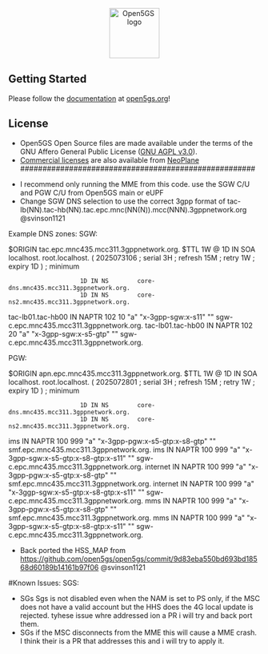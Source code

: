 <p align="center"><a href="https://open5gs.org" target="_blank" rel="noopener noreferrer"><img width="100" src="https://open5gs.org/assets/img/open5gs-logo-only.png" alt="Open5GS logo"></a></p>

## Getting Started

Please follow the [documentation](https://open5gs.org/open5gs/docs/) at [open5gs.org](https://open5gs.org/)!



## License

- Open5GS Open Source files are made available under the terms of the GNU Affero General Public License ([GNU AGPL v3.0](https://www.gnu.org/licenses/agpl-3.0.html)).
- [Commercial licenses](https://open5gs.org/open5gs/support/) are also available from [NeoPlane](https://neoplane.io/)
#####################################################
* I recommend only running the MME from this code. use the SGW C/U and PGW C/U  from Open5GS main or eUPF
* Change SGW DNS selection to use the correct 3gpp format of tac-lb(NN).tac-hb(NN).tac.epc.mnc(NN(N)).mcc(NNN).3gppnetwork.org @svinson1121

Example DNS zones:
SGW:

$ORIGIN tac.epc.mnc435.mcc311.3gppnetwork.org.
$TTL 1W
@                       1D IN SOA       localhost. root.localhost. (
                                        2025073106      ; serial
                                        3H              ; refresh
                                        15M             ; retry
                                        1W              ; expiry
                                        1D )            ; minimum

                        1D IN NS        core-dns.mnc435.mcc311.3gppnetwork.org.
                        1D IN NS        core-ns2.mnc435.mcc311.3gppnetwork.org.


tac-lb01.tac-hb00       IN NAPTR 102 10 "a" "x-3gpp-sgw:x-s11" ""    sgw-c.epc.mnc435.mcc311.3gppnetwork.org.
tac-lb01.tac-hb00       IN NAPTR 102 20 "a" "x-3gpp-sgw:x-s5-gtp" ""  sgw-c.epc.mnc435.mcc311.3gppnetwork.org.




PGW:

$ORIGIN apn.epc.mnc435.mcc311.3gppnetwork.org.
$TTL 1W
@                       1D IN SOA       localhost. root.localhost. (
                                        2025072801      ; serial
                                        3H              ; refresh
                                        15M             ; retry
                                        1W              ; expiry
                                        1D )            ; minimum

                        1D IN NS        core-dns.mnc435.mcc311.3gppnetwork.org.
                        1D IN NS        core-ns2.mnc435.mcc311.3gppnetwork.org.

ims             IN NAPTR 100 999 "a" "x-3gpp-pgw:x-s5-gtp:x-s8-gtp" "" smf.epc.mnc435.mcc311.3gppnetwork.org.
ims             IN NAPTR 100 999 "a" "x-3gpp-sgw:x-s5-gtp:x-s8-gtp:x-s11" ""  sgw-c.epc.mnc435.mcc311.3gppnetwork.org.
internet        IN NAPTR 100 999 "a" "x-3gpp-pgw:x-s5-gtp:x-s8-gtp" "" smf.epc.mnc435.mcc311.3gppnetwork.org.
internet        IN NAPTR 100 999 "a" "x-3ggp-sgw:x-s5-gtp:x-s8-gtp:x-s11" ""  sgw-c.epc.mnc435.mcc311.3gppnetwork.org.
mms             IN NAPTR 100 999 "a" "x-3gpp-pgw:x-s5-gtp:x-s8-gtp" "" smf.epc.mnc435.mcc311.3gppnetwork.org.
mms             IN NAPTR 100 999 "a" "x-3gpp-sgw:x-s5-gtp:x-s8-gtp:x-s11" ""  sgw-c.epc.mnc435.mcc311.3gppnetwork.org.




* Back ported the HSS_MAP  from https://github.com/open5gs/open5gs/commit/9d83eba550bd693bd18568d60189b14161b97f06      @svinson1121

#Known Issues:
SGS:
 * SGs Sgs is not disabled even when the NAM is set to PS only, if the MSC does not have a valid account but the HHS does the 4G local update is rejected.  tyhese issue whre addressed ion a PR i will  try and back port them.  
 * SGs if the MSC disconnects from the MME this will cause a MME crash.  I think their is a PR that addresses this and i will try to apply it.
   
